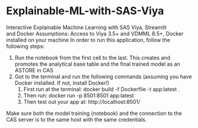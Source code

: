 # Explainable-ML-with-SAS-Viya
Interactive Explainable Machine Learning with SAS Viya, Streamlit and Docker
Assumptions: Access to Viya 3.5+ and VDMML 8.5+, Docker installed on your machine
In order to run this application, follow the following steps:
1. Run the notebook from the first cell to the last. This creates and promotes the analytical base table and the final trained model as an ASTORE in CAS
2. Got to the terminal and run the following commands (assuming you have Docker installed. If not, install Docker!)
    1. First run at the terminal: docker build -f Dockerfile -t app:latest .
    2. Then run: docker run -p 8501:8501 app:latest
    3. Then test out your app at: http://localhost:8501/

Make sure both the model training (notebook) and the connection to the CAS server is to the same host with the same credentials.

